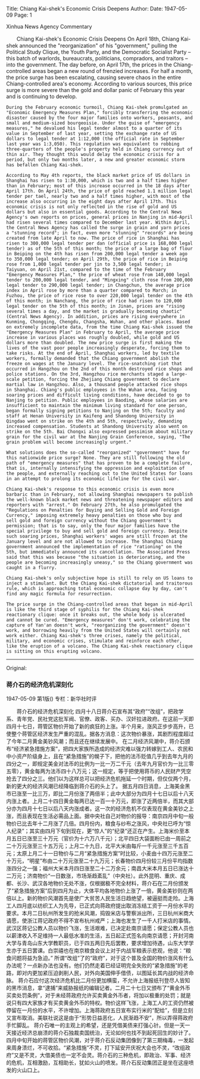 Title: Chiang Kai-shek's Economic Crisis Deepens
Author:
Date: 1947-05-09
Page: 1

Xinhua News Agency Commentary

　　Chiang Kai-shek's Economic Crisis Deepens
    On April 18th, Chiang Kai-shek announced the "reorganization" of his "government," pulling the Political Study Clique, the Youth Party, and the Democratic Socialist Party – this batch of warlords, bureaucrats, politicians, compradors, and traitors – into the government. The day before, on April 17th, the prices in the Chiang-controlled areas began a new round of frenzied increases. For half a month, the price surge has been escalating, causing severe chaos in the entire Chiang-controlled area's economy. According to various sources, this price surge is more severe than the gold and dollar panic of February this year and is continuing to develop.

    During the February economic turmoil, Chiang Kai-shek promulgated an "Economic Emergency Measures Plan," forcibly transferring the economic disaster caused by the four major families onto workers, peasants, and small and medium-sized bourgeoisie. Under the guise of "emergency measures," he devalued his legal tender almost to a quarter of its value in September of last year, setting the exchange rate of US dollars to legal tender at 1:12,000 (the official rate in September last year was 1:3,050). This regulation was equivalent to robbing three-quarters of the people's property held in Chiang currency out of thin air. They thought this would delay the economic crisis for a period, but only two months later, a new and greater economic storm has befallen Chiang Kai-shek.

    According to May 4th reports, the black market price of US dollars in Shanghai has risen to 1:30,000, which is two and a half times higher than in February; most of this increase occurred in the 18 days after April 17th. On April 24th, the price of gold reached 1.1 million legal tender per tael, nearly two and a half times higher, with most of the increase also occurring in the eight days after April 17th. This economic crisis is not only reflected in the rise of gold and US dollars but also in essential goods. According to the Central News Agency's own reports on prices, general prices in Nanjing in mid-April had risen several times compared to December last year. Within April, the Central News Agency has called the surge in grain and yarn prices a "stunning record"; in fact, even more "stunning" "records" are being created from late April to now. The price of rice in Shanghai has risen to 300,000 legal tender per dan (official price is 168,000 legal tender) as of the 5th of this month; the price of a large bag of flour in Beiping on the 4th has risen from 200,000 legal tender a week ago to 350,000 legal tender; on April 29th, the price of rice in Beiping rose from 1,000 legal tender per jin to 3,500 legal tender; in Taiyuan, on April 21st, compared to the time of the February "Emergency Measures Plan," the price of wheat rose from 140,000 legal tender to 200,000 legal tender, and "Mingxing" cloth rose from 200,000 legal tender to 290,000 legal tender; in Changchun, the average price index in April rose by more than a quarter compared to March; in Fuzhou, the price of rice rose to over 220,000 legal tender on the 4th of this month; in Nanchang, the price of rice had risen to 120,000 legal tender on the 5th of this month; in Jinan, prices are "rising several times a day, and the market is gradually becoming chaotic" (Central News Agency). In addition, prices are rising everywhere in Kunming, Chongqing, Chengdu, Changsha, Wuhan, and other places. Based on extremely incomplete data, from the time Chiang Kai-shek issued the "Emergency Measures Plan" in February to April, the average price increase in various places was roughly doubled, while gold and US dollars more than doubled. The new price surge is first making the lives of the vast poor people increasingly desperate, forcing them to take risks. At the end of April, Shanghai workers, led by textile workers, formally demanded that the Chiang government abolish the freeze on wages at the January level. The rice-snatching riot that occurred in Hangzhou on the 2nd of this month destroyed rice shops and police stations. On the 3rd, Hangzhou rice merchants staged a large-scale petition, forcing the Zhejiang Chiang government to declare martial law in Hangzhou. Also, a thousand people attacked rice shops in Shanghai. Chiang's public employees in the Wuhan area, facing soaring prices and difficult living conditions, have decided to go to Nanjing to petition. Public employees in Baoding, whose salaries are insufficient to maintain the minimum living standard for one person, began formally signing petitions to Nanjing on the 5th; faculty and staff at Henan University in Kaifeng and Shandong University in Qingdao went on strike on the 4th and 5th, respectively, demanding increased compensation. Students at Shandong University also went on strike on the 5th. Bai Chongxi also expressed pessimism about military grain for the civil war at the Nanjing Grain Conference, saying, "The grain problem will become increasingly urgent."

    What solutions does the so-called "reorganized" "government" have for this nationwide price surge? None. They are still following the old path of "emergency measures" that has proven to be a complete failure, that is, internally intensifying the oppression and exploitation of the people, and externally reaching out to the United States for loans in an attempt to prolong its economic lifeline for the civil war.

    Chiang Kai-shek's response to this economic crisis is even more barbaric than in February, not allowing Shanghai newspapers to publish the well-known black market news and threatening newspaper editors and reporters with "arrest." On February 27th, he also promulgated the "Regulations on Penalties for Buying and Selling Gold and Foreign Currency," imposing extremely heavy penalties on those who buy and sell gold and foreign currency without the Chiang government's permission; that is to say, only the four major families have the special privilege to buy and sell gold and foreign currency. Despite such soaring prices, Shanghai workers' wages are still frozen at the January level and are not allowed to increase. The Shanghai Chiang government announced the implementation of rice "rationing" on the 5th, but immediately announced its cancellation. The Associated Press said that this was because "the situation is deteriorating, and the people are becoming increasingly uneasy," so the Chiang government was caught in a flurry.

    Chiang Kai-shek's only subjective hope is still to rely on US loans to inject a stimulant. But the Chiang Kai-shek dictatorial and traitorous rule, which is approaching total economic collapse day by day, can't find any magic formula for resurrection.

    The price surge in the Chiang-controlled areas that began in mid-April is like the third stage of syphilis for the Chiang Kai-shek reactionary clique: once it breaks out, the whole body is ulcerated and cannot be cured. "Emergency measures" don't work, celebrating the capture of Yan'an doesn't work, "reorganizing the government" doesn't work, and borrowing heavily from the United States will certainly not work either. Chiang Kai-shek's three crises, namely the political, military, and economic crises, stimulate and reinforce each other, like the eruption of a volcano. The Chiang Kai-shek reactionary clique is sitting on this erupting volcano.



<hr /> 

Original: 


### 蒋介石的经济危机深刻化

1947-05-09
第1版()
专栏：新华社时评

　　蒋介石的经济危机深刻化
    四月十八日蒋介石宣布其“政府”“改组”，把政学系、青年党、民社党这批军阀、官僚、政客、买办、汉奸拉进政府。在这前一天即四月十七日，蒋管区物价开始了新的疯狂的上涨。半个月来，涨风正步步高升，已使整个蒋管区经济发生严重的混乱。据各方消息：这次物价暴涨，其剧烈程度超过了今年二月黄金美钞风潮；而且还在继续发展中。
    在二月经济风潮中，蒋介石颁布“经济紧急措施方案”，把四大家族所造成的经济灾难以强力转嫁到工人、农民和中小资产阶级身上，且在“紧急措施”的幌子下，把他的法币贬值几乎到去年九月的四分之一，即规定美金对法币的比例为一比一万二千元（去年九月官价为一比三零五零），黄金每两为法币四十八万元；这一规定，等于把使用蒋币的人民财产凭空抢去了四分之三。他们以为这样总可以把经济危机拖延一个时期，但仅仅两个月，新的更大的经济风潮已经降临到蒋介石的头上了。
    据五月四日消息，上海美金黑市已涨至一比三万，即比二月份涨了两倍半；此中大部分为四月十七日以后十八天内涨上者。上月二十四日黄金每两已达一百一十万元，即涨了近两倍半，而其大部分亦为四月十七日以后八天内涨成者。这一次的经济危机不仅表现在黄金美钞之上涨，而且表现在生活必需品上面。据中央社自己对物价的报导：南京四月中旬一般物价已比去年十二月涨了几倍。四月份内，粮食与纱布之涨风，中央社已呼为“惊人纪录”；其实由四月下旬到现在，更“惊人”的“纪录”还正在产生。上海米价至本月五日已涨至三十万元（官价为十六万八千元）；北平四日大袋面粉已由一周前之二十万元涨至三十五万元；上月二十九日，北平大米由每斤一千元涨至三千五百元；太原上月二十一日物价与二月“紧急措施方案”时比较，小麦由十四万元涨至二十万元，“明星”布由二十万元涨至二十九万元；长春物价四月份较三月份平均指数涨四分之一强；福州大米本月四日涨至二十二万余元；南昌大米本月五日已涨达十二万元；济南物价“一日数涨，市场渐趋紊乱”（中央社）。此外昆明、重庆、成都、长沙、武汉各地物价无处不涨，仅根据极不完全材料，蒋介石在二月份颁发了“紧急措施方案”后到四月为止，大体平均各地物价上涨了一倍，黄金美钞则在两倍以上。新的物价风潮首先是使广大贫苦人民生活日趋绝望，被逼挺而走险。上海工人四月底以纺织工人为先导，已正式向蒋政府提出取消冻结工资于一月份水平的要求。本月二日杭州所发生的抢米风潮，捣毁米店与警察派出所，三日杭州米商大请愿，使浙江蒋记政府不得不宣布杭州戒严；上海也发生了一千人打米店的事情。武汉区蒋记公教人员以物价飞涨，生活艰难，已决定赴南京请愿；保定公教人员也以薪津收入不足维持一人最低水准的生活，五日起正式签名向南京请愿；开封河南大学与青岛山东大学教职员，已于四五两日先后罢教，要求增加待遇，山东大学学生亦于五日罢课。白崇禧也在南京粮食会议上对于内战军粮表示悲观，他说：“粮食问题将益为急迫。”
    所谓“改组”了的“政府”，对于这个普及全国的物价涨风有什么办法呢？一点新办法也没有。他们仍然走着已经证明完全失败的“紧急措施”的老路，即对内更加紧压迫剥削人民，对外向美国伸手借债，以图延长其内战的经济命脉。
    蒋介石应付这次经济危机比二月份更加横蛮，不允许上海报纸刊登尽人皆知的黑市消息，拿“逮捕”来威胁报纸的编辑记者。二月二十七日又颁布了“黄金外币买卖处罚条例”，对于未经蒋政府允许买卖黄金外币者，将加以极重的处罚；就是说只有四大家族才有买卖黄金外币的特权。物价这样飞涨，上海工人的工资仍然被停留在一月份的水平，不许增加。上海蒋政府五日宣布实行米的“配给”，但是立刻又宣布取消。美联社说这是由于“形势日益恶化，人民渐趋不安”，所以弄得蒋政府手忙脚乱。
    蒋介石唯一的主观上的希望，还是凭借美债来打强心针。但是一天一天接近经济总崩溃的蒋介石独裁卖国统治，无论如何也找不到起死回生的妙计了。
    四月中旬开始的蒋管区物价风潮，对于蒋介石反动集团像到了第三期梅毒，一发起来周身溃烂，不可收拾。“紧急措施”不灵，打下延安开庆祝大会也不灵，“改组政府”又是不灵，大借美债也一定不会灵。蒋介石的三种危机，即政治、军事、经济的危机，互相激励，互相助长，犹如火山的喷发。蒋介石反动集团正是坐在这座喷发的火山口上。
